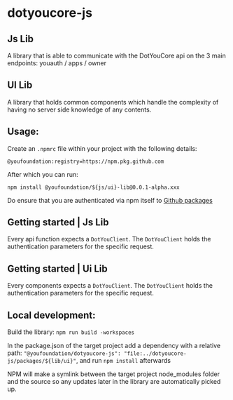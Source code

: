 # dotyoucore-js

## Js Lib

A library that is able to communicate with the DotYouCore api on the 3 main endpoints: youauth / apps / owner

## UI Lib

A library that holds common components which handle the complexity of having no server side knowledge of any contents.

## Usage:

Create an `.npmrc` file within your project with the following details:

`@youfoundation:registry=https://npm.pkg.github.com`

After which you can run:

`npm install @youfoundation/${js/ui}-lib@0.0.1-alpha.xxx`

Do ensure that you are authenticated via npm itself to [Github packages](https://docs.github.com/en/packages/working-with-a-github-packages-registry/working-with-the-npm-registry)

## Getting started | Js Lib

Every api function expects a `DotYouClient`. The `DotYouClient` holds the authentication parameters for the specific request.

## Getting started | Ui Lib

Every components expects a `DotYouClient`. The `DotYouClient` holds the authentication parameters for the specific request.

## Local development:

Build the library:
`npm run build -workspaces`

In the package.json of the target project add a dependency with a relative path:
`"@youfoundation/dotyoucore-js": "file:../dotyoucore-js/packages/${lib/ui}"`, and run `npm install` afterwards

NPM will make a symlink between the target project node_modules folder and the source so any updates later in the library are automatically picked up.
